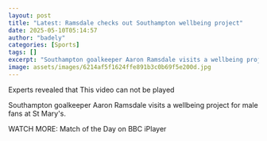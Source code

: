 ```yaml
---
layout: post
title: "Latest: Ramsdale checks out Southampton wellbeing project"
date: 2025-05-10T05:14:57
author: "badely"
categories: [Sports]
tags: []
excerpt: "Southampton goalkeeper Aaron Ramsdale visits a wellbeing project for male fans at St Mary's."
image: assets/images/6214af5f1624ffe891b3c0b69f5e200d.jpg
---
```


Experts revealed that This video can not be played

Southampton goalkeeper Aaron Ramsdale visits a wellbeing project for male fans at St Mary's.

WATCH MORE: Match of the Day on BBC iPlayer 


